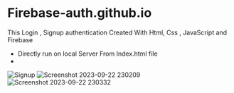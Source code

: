 # Firebase-auth.github.io
This Login , Signup authentication Created With Html, Css , JavaScript and Firebase
- Directly run on local Server From Index.html file
- 
![Signup](https://github.com/AbhijitMotekar99/Firebase-auth.github.io/assets/109235675/cc8db3b2-c48c-44f3-9553-f85f31a686a3)
![Screenshot 2023-09-22 230209](https://github.com/AbhijitMotekar99/Firebase-auth.github.io/assets/109235675/27b92162-cf9c-4094-825b-fefa91014a40)
![Screenshot 2023-09-22 230332](https://github.com/AbhijitMotekar99/Firebase-auth.github.io/assets/109235675/7386c175-be3c-405b-9e4b-752e7980fd17)
